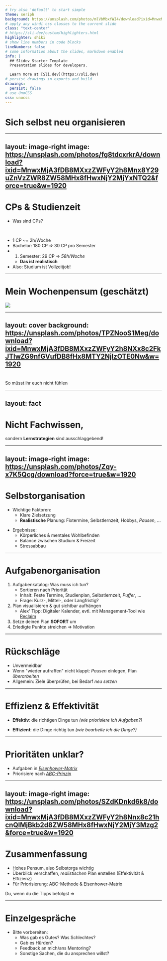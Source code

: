 ```yaml
---
# try also 'default' to start simple
theme: seriph
background: https://unsplash.com/photos/mlVbMbxfWI4/download?ixid=MnwxMjA3fDB8MXxzZWFyY2h8M3x8c3RyZXNzfGVufDB8fHx8MTY2NjIyMjkwNQ&w=1920
# apply any windi css classes to the current slide
class: "text-center"
# https://sli.dev/custom/highlighters.html
highlighter: shiki
# show line numbers in code blocks
lineNumbers: false
# some information about the slides, markdown enabled
info: |
  ## Slidev Starter Template
  Presentation slides for developers.

  Learn more at [Sli.dev](https://sli.dev)
# persist drawings in exports and build
drawings:
  persist: false
# use UnoCSS
css: unocss
---
```


# Sich selbst neu organisieren

---
layout: image-right
image: https://unsplash.com/photos/fg8tdcxrkrA/download?ixid=MnwxMjA3fDB8MXxzZWFyY2h8Mnx8Y29uZnVzZWR8ZW58MHx8fHwxNjY2MjYxNTQ2&force=true&w=1920
---

# CPs & Studienzeit

- Was sind CPs?

<br/>

<v-click>

- 1 CP ~= 2h/Woche
- Bachelor: 180 CP => 30 CP pro Semester
- 1. Semester: 29 CP => _58h/Woche_
  - **Das ist realistisch**
- Also: Studium ist Vollzeitjob!

</v-click>

---

# Mein Wochenpensum (geschätzt)
<div class="h-full">

<img src="time-sunburst.png" class="h-full py-12 mx-auto -my-6"/>
</div>

---
layout: cover
background: https://unsplash.com/photos/TPZNooS1Meg/download?ixid=MnwxMjA3fDB8MXxzZWFyY2h8NXx8c2FkJTIwZG9nfGVufDB8fHx8MTY2NjIzOTE0Nw&w=1920
---

# 
So müsst ihr euch nicht fühlen

---
layout: fact
---
# Nicht Fachwissen,

sondern **Lernstrategien** sind ausschlaggebend!

---
layout: image-right
image: https://unsplash.com/photos/Zqy-x7K5Qcg/download?force=true&w=1920
---

# Selbstorganisation
<v-click>

- Wichtige Faktoren:
  - Klare Zielsetzung
  - **Realistische** Planung: Fixtermine, Selbstlernzeit, Hobbys, _Pausen_, ...
</v-click>

<!--
- Was heißt _klare_ Zielsetzung? => Quantifizierbar
-->

<v-click>

- Ergebnisse:
  - Körperliches & mentales Wohlbefinden
  - Balance zwischen Studium & Freizeit
  - Stressabbau
</v-click>

---

# Aufgabenorganisation

<v-click>

1. Aufgabenkatalog: Was muss ich tun?
    - Sortieren nach Priorität
    - Inhalt: Feste Termine, Studienplan, Selbstlernzeit, _Puffer_, ...
    - Frage: Kurz-, Mittel-, oder Langfristig?
2. Plan visualisieren & gut sichtbar aufhängen
    - Alex' Tipp: Digitaler Kalender, evtl. mit Management-Tool wie [Reclaim](https://reclaim.ai/)
3. Setze deinen Plan **SOFORT** um
4. Erledigte Punkte streichen => Motivation
</v-click>

<!--
- Kurzfristige Ziele: z.B. Tages- & Wochenplanung
- Mittelfristige Ziele: z.B. Semesterplanung
- Langfristige Planung: z.B. Planung des Studiums
-->

---

# Rückschläge

<v-click>

- Unvermeidbar
- Wenn "wieder aufraffen" nicht klappt: _Pausen_ einlegen, Plan _überarbeiten_ 
- Allgemein: Ziele überprüfen, bei Bedarf _neu setzen_
</v-click>

---

# Effizienz & Effektivität

<v-click>

- **Effektiv**: die richtigen Dinge tun _(wie priorisiere ich Aufgaben?)_
</v-click>
<v-click>

- **Effizient**: die Dinge richtig tun _(wie bearbeite ich die Dinge?)_
</v-click>

---

# Prioritäten unklar?

- Aufgaben in [_Eisenhower-Matrix_](https://moodle.rwth-aachen.de/pluginfile.php/2212921/mod_lesson/page_contents/15968/ABC-Analyse_ohneEisenhower.png)
- Priorisiere nach [_ABC-Prinzip_](https://moodle.rwth-aachen.de/pluginfile.php/2212921/mod_lesson/page_contents/15968/ABC-Analyse_ohneEisenhower.png)

<!--
- Wichtig & dringend
- Wichtig aber nicht dringend
- Nicht wichtig, aber dringend
-->

---
layout: image-right
image: https://unsplash.com/photos/SZdKDnkd6k8/download?ixid=MnwxMjA3fDB8MXxzZWFyY2h8Nnx8c21hcnQlMjBkb2d8ZW58MHx8fHwxNjY2MjY3Mzg2&force=true&w=1920
---

# Zusammenfassung

- Hohes Pensum, also Selbstorga wichtig
- Überblick verschaffen, _realistischen_ Plan erstellen (Effektivität & Effizienz)
- Für Priorisierung: ABC-Methode & Eisenhower-Matrix

<p class="text-gray-500 text-sm text-right">Du, wenn du die Tipps befolgst =></p>

---

# Einzelgespräche

- Bitte vorbereiten:
    - Was gab es Gutes? Was Schlechtes?
    - Gab es Hürden?
    - Feedback an mich/ans Mentoring?
    - Sonstige Sachen, die du ansprechen willst?
